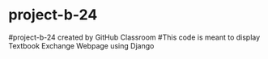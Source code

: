 # project-b-24

#project-b-24 created by GitHub Classroom
#This code is meant to display Textbook Exchange Webpage using Django
